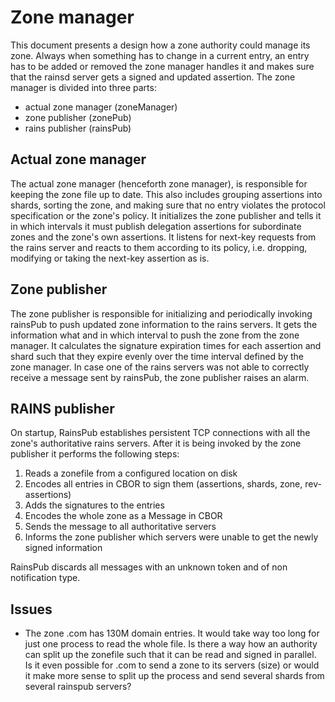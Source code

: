 # Zone manager

This document presents a design how a zone authority could manage its zone.
Always when something has to change in a current entry, an entry has to be added
or removed the zone manager handles it and makes sure that the rainsd server
gets a signed and updated assertion. The zone manager is divided into three
parts:

- actual zone manager (zoneManager)
- zone publisher (zonePub)
- rains publisher (rainsPub)

## Actual zone manager

The actual zone manager (henceforth zone manager), is responsible for keeping
the zone file up to date. This also includes grouping assertions into shards,
sorting the zone, and making sure that no entry violates the protocol
specification or the zone's policy. It initializes the zone publisher and tells
it in which intervals it must publish delegation assertions for subordinate
zones and the zone's own assertions. It listens for next-key requests from the
rains server and reacts to them according to its policy, i.e. dropping,
modifying or taking the next-key assertion as is.

## Zone publisher

The zone publisher is responsible for initializing and periodically invoking
rainsPub to push updated zone information to the rains servers. It gets the
information what and in which interval to push the zone from the zone manager.
It calculates the signature expiration times for each assertion and shard such
that they expire evenly over the time interval defined by the zone manager. In
case one of the rains servers was not able to correctly receive a message sent
by rainsPub, the zone publisher raises an alarm.

## RAINS publisher

On startup, RainsPub establishes persistent TCP connections with all the zone's
authoritative rains servers. After it is being invoked by the zone publisher it
performs the following steps:

1. Reads a zonefile from a configured location on disk
2. Encodes all entries in CBOR to sign them (assertions, shards, zone,
   rev-assertions)
3. Adds the signatures to the entries
4. Encodes the whole zone as a Message in CBOR
5. Sends the message to all authoritative servers
6. Informs the zone publisher which servers were unable to get the newly signed
   information

RainsPub discards all messages with an unknown token and of non notification
type.

## Issues

- The zone .com has 130M domain entries. It would take way too long for just one
  process to read the whole file. Is there a way how an authority can split up
  the zonefile such that it can be read and signed in parallel. Is it even
  possible for .com to send a zone to its servers (size) or would it make more
  sense to split up the process and send several shards from several rainspub
  servers?